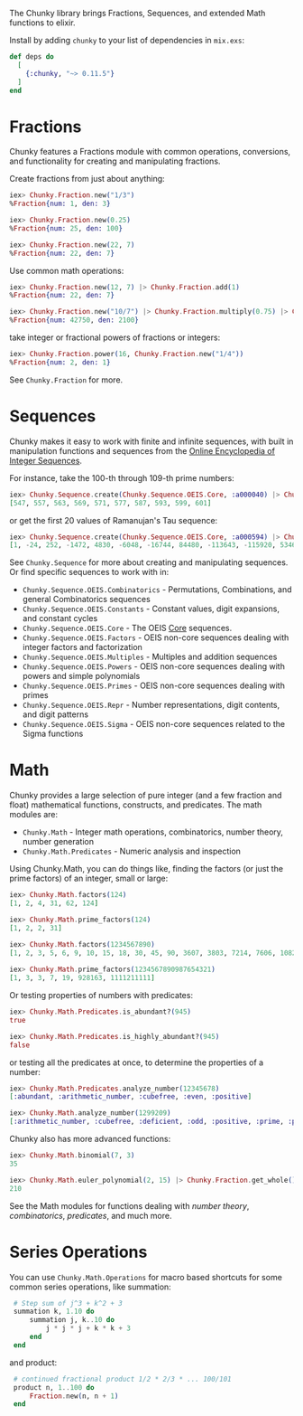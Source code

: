 The Chunky library brings Fractions, Sequences, and extended Math functions
to elixir.

Install by adding `chunky` to your list of dependencies in `mix.exs`:

```elixir
def deps do
  [
    {:chunky, "~> 0.11.5"}
  ]
end
```


# Fractions

Chunky features a Fractions module with common operations, conversions, and functionality
for creating and manipulating fractions.

Create fractions from just about anything:

```elixir
iex> Chunky.Fraction.new("1/3")
%Fraction{num: 1, den: 3}

iex> Chunky.Fraction.new(0.25)
%Fraction{num: 25, den: 100}

iex> Chunky.Fraction.new(22, 7)
%Fraction{num: 22, den: 7}
```

Use common math operations:

```elixir
iex> Chunky.Fraction.new(12, 7) |> Chunky.Fraction.add(1)
%Fraction{num: 22, den: 7}

iex> Chunky.Fraction.new("10/7") |> Chunky.Fraction.multiply(0.75) |> Chunky.Fraction.divide("3/57")
%Fraction{num: 42750, den: 2100}
```

take integer or fractional powers of fractions or integers:

```elixir
iex> Chunky.Fraction.power(16, Chunky.Fraction.new("1/4"))
%Fraction{num: 2, den: 1}
```

See `Chunky.Fraction` for more.

# Sequences

Chunky makes it easy to work with finite and infinite sequences, with built in manipulation functions and
sequences from the [Online Encyclopedia of Integer Sequences](https://oeis.org).

For instance, take the 100-th through 109-th prime numbers:

```elixir
iex> Chunky.Sequence.create(Chunky.Sequence.OEIS.Core, :a000040) |> Chunky.Sequence.drop(100) |> Chunky.Sequence.take!(10)
[547, 557, 563, 569, 571, 577, 587, 593, 599, 601]
```

or get the first 20 values of Ramanujan's Tau sequence:

```elixir
iex> Chunky.Sequence.create(Chunky.Sequence.OEIS.Core, :a000594) |> Chunky.Sequence.take!(20)
[1, -24, 252, -1472, 4830, -6048, -16744, 84480, -113643, -115920, 534612, -370944, -577738, 401856, 1217160, 987136, -6905934, 2727432, 10661420, -7109760]
```

See `Chunky.Sequence` for more about creating and manipulating sequences. Or find specific sequences to work with
in:

 - `Chunky.Sequence.OEIS.Combinatorics` - Permutations, Combinations, and general Combinatorics sequences
 - `Chunky.Sequence.OEIS.Constants` - Constant values, digit expansions, and constant cycles
 - `Chunky.Sequence.OEIS.Core` - The OEIS [Core](https://oeis.org/search?q=keyword%3Acore) sequences.
 - `Chunky.Sequence.OEIS.Factors` - OEIS non-core sequences dealing with integer factors and factorization
 - `Chunky.Sequence.OEIS.Multiples` - Multiples and addition sequences
 - `Chunky.Sequence.OEIS.Powers` - OEIS non-core sequences dealing with powers and simple polynomials
 - `Chunky.Sequence.OEIS.Primes` - OEIS non-core sequences dealing with primes
 - `Chunky.Sequence.OEIS.Repr` - Number representations, digit contents, and digit patterns
 - `Chunky.Sequence.OEIS.Sigma` - OEIS non-core sequences related to the Sigma functions


# Math

Chunky provides a large selection of pure integer (and a few fraction and float) mathematical functions, constructs, 
and predicates. The math modules are:

 - `Chunky.Math` - Integer math operations, combinatorics, number theory, number generation
 - `Chunky.Math.Predicates` - Numeric analysis and inspection


Using Chunky.Math, you can do things like, finding the factors (or just the prime factors) of an integer, small or large:

```elixir
iex> Chunky.Math.factors(124)
[1, 2, 4, 31, 62, 124]

iex> Chunky.Math.prime_factors(124)
[1, 2, 2, 31]

iex> Chunky.Math.factors(1234567890)
[1, 2, 3, 5, 6, 9, 10, 15, 18, 30, 45, 90, 3607, 3803, 7214, 7606, 10821, 11409, 18035, 19015, 21642, 22818, 32463, 34227, 36070, 38030, 54105, 57045, 64926, 68454, 108210, 114090, 162315, 171135, 324630, 342270, 13717421, 27434842, 41152263, 68587105, 82304526, 123456789, 137174210, 205761315, 246913578, 411522630, 617283945, 1234567890]
 
iex> Chunky.Math.prime_factors(1234567890987654321)
[1, 3, 3, 7, 19, 928163, 1111211111]
```

Or testing properties of numbers with predicates:

```elixir
iex> Chunky.Math.Predicates.is_abundant?(945)
true

iex> Chunky.Math.Predicates.is_highly_abundant?(945)
false
```

or testing all the predicates at once, to determine the properties of a number:

```elixir
iex> Chunky.Math.Predicates.analyze_number(12345678)
[:abundant, :arithmetic_number, :cubefree, :even, :positive]

iex> Chunky.Math.analyze_number(1299209)
[:arithmetic_number, :cubefree, :deficient, :odd, :positive, :prime, :prime_power, :squarefree]
```

Chunky also has more advanced functions:

```elixir
iex> Chunky.Math.binomial(7, 3)
35

iex> Chunky.Math.euler_polynomial(2, 15) |> Chunky.Fraction.get_whole()
210
```

See the Math modules for functions dealing with _number theory_, _combinatorics_, _predicates_, and much more.

# Series Operations

You can use `Chunky.Math.Operations` for macro based shortcuts for some common series operations, like
summation:

```elixir
 # Step sum of j^3 + k^2 + 3
 summation k, 1.10 do
     summation j, k..10 do
         j * j * j + k * k + 3
     end
 end
```

and product:

```elixir
 # continued fractional product 1/2 * 2/3 * ... 100/101
 product n, 1..100 do
     Fraction.new(n, n + 1)
 end
```